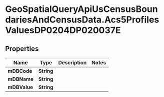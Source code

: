# GeoSpatialQueryApiUsCensusBoundariesAndCensusData.Acs5ProfilesValuesDP0204DP020037E

## Properties

Name | Type | Description | Notes
------------ | ------------- | ------------- | -------------
**mDBCode** | **String** |  | 
**mDBName** | **String** |  | 
**mDBValue** | **String** |  | 


